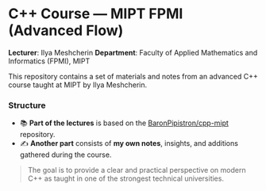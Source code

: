 # C++ Course — MIPT FPMI (Advanced Flow)


**Lecturer**: Ilya Meshcherin
**Department**: Faculty of Applied Mathematics and Informatics (FPMI), MIPT

This repository contains a set of materials and notes from an advanced C++ course taught at MIPT by Ilya Meshcherin.

### Structure

- 📚 **Part of the lectures** is based on the [BaronPipistron/cpp-mipt](https://github.com/BaronPipistron/cpp-mipt) repository.
- ✍️ **Another part** consists of **my own notes**, insights, and additions gathered during the course.

> The goal is to provide a clear and practical perspective on modern C++ as taught in one of the strongest technical universities.
